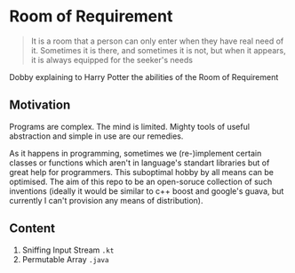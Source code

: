 # Room of Requirement

>It is a room that a person can only enter when they have real need of it. Sometimes it is there, and sometimes it is not, but when it appears, it is always equipped for the seeker's needs

Dobby explaining to Harry Potter the abilities of the Room of Requirement

## Motivation
Programs are complex. The mind is limited. Mighty tools of useful abstraction and simple in use are our remedies.

As it happens in programming, sometimes we (re-)implement certain classes or functions which aren't in language's standart libraries but of great help for programmers. This suboptimal hobby by all means can be optimised. The aim of this repo to be an open-soruce collection of such inventions (ideally it would be similar to c++ boost and google's guava, but currently I can't provision any means of distribution).


## Content
1. Sniffing Input Stream `.kt`
2. Permutable Array `.java`

